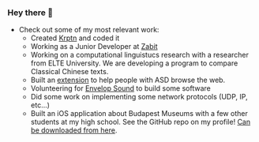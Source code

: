 ### Hey there 👋

* Check out some of my most relevant work:
  * Created [Krptn](https://www.krptn.dev/) and coded it
  * Working as a Junior Developer at [Zabit](https://www.zabit.com/)
  * Working on a computational linguistucs research with a researcher from ELTE University. We are developing a program to compare Classical Chinese texts.
  * Built an [extension](https://github.com/MBS9/extension) to help people with ASD browse the web.
  * Volunteering for [Envelop Sound](https://envelop.us/page/about) to build some software
  * Did some work on implementing some network protocols (UDP, IP, etc...)
  * Built an iOS application about Budapest Museums with a few other students at my high school. See the GitHub repo on my profile! [Can be downloaded from here](https://apps.apple.com/us/app/budapest-museums/id6479172299).
